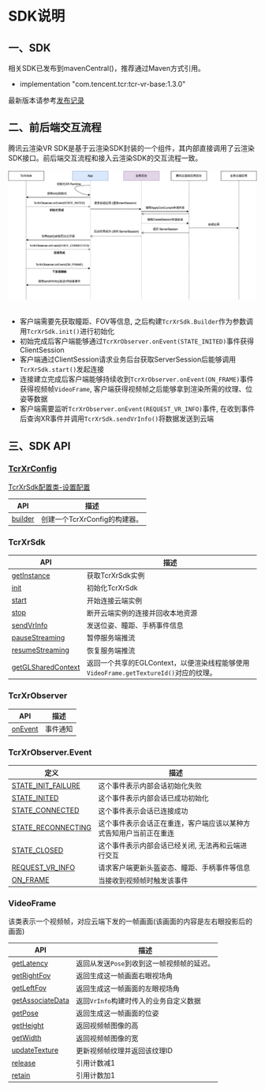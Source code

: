 # SDK说明

## 一、SDK
相关SDK已发布到mavenCentral()，推荐通过Maven方式引用。

- implementation "com.tencent.tcr:tcr-vr-base:1.3.0"

最新版本请参考[发布记录](../发布记录.md)


## 二、前后端交互流程

腾讯云渲染VR SDK是基于云渲染SDK封装的一个组件，其内部直接调用了云渲染SDK接口。前后端交互流程和接入云渲染SDK的交互流程一致。
<br><br>
<img src="云渲染VR前后端交互逻辑_CN.png" width="700px">
<br><br>

- 客户端需要先获取瞳距、FOV等信息, 之后构建```TcrXrSdk.Builder```作为参数调用```TcrXrSdk.init()```进行初始化
- 初始完成后客户端能够通过```TcrXrObserver.onEvent(STATE_INITED)```事件获得ClientSession
- 客户端通过ClientSession请求业务后台获取ServerSession后能够调用```TcrXrSdk.start()```发起连接
- 连接建立完成后客户端能够持续收到```TcrXrObserver.onEvent(ON_FRAME)```事件获得视频帧```VideoFrame```, 客户端获得视频帧之后能够拿到渲染所需的纹理、位姿等数据
- 客户端需要监听```TcrXrObserver.onEvent(REQUEST_VR_INFO)```事件, 在收到事件后查询XR事件并调用```TcrXrSdk.sendVrInfo()```将数据发送到云端


## 三、SDK API

###  [TcrXrConfig]()

[TcrXrSdk配置类-设置配置](https://tencentyun.github.io/cloudgame-android-sdk/tcrvr/1.3.0/com/tencent/tcr/xr/api/TcrXrConfig.html)

| API                                                          | 描述                  |
| ------------------------------------------------------------ | --------------------- |
| [builder](https://tencentyun.github.io/cloudgame-android-sdk/tcrvr/1.3.0/com/tencent/tcr/xr/api/TcrXrConfig.html#builder-com.tencent.tcr.xr.api.TcrXrObserver-java.lang.String-com.tencent.tcr.xr.api.bean.EyeInfo-) | 创建一个TcrXrConfig的构建器。 |

### TcrXrSdk

| API                                                          | 描述                  |
| ------------------------------------------------------------ | --------------------- |
| [getInstance](https://tencentyun.github.io/cloudgame-android-sdk/tcrvr/1.3.0/com/tencent/tcr/xr/api/TcrXrSdk.html#getInstance--) | 获取TcrXrSdk实例 |
| [init](https://tencentyun.github.io/cloudgame-android-sdk/tcrvr/1.3.0/com/tencent/tcr/xr/api/TcrXrSdk.html#init-Context-com.tencent.tcr.xr.api.TcrXrConfig-) | 初始化TcrXrSdk |
| [start](https://tencentyun.github.io/cloudgame-android-sdk/tcrvr/1.3.0/com/tencent/tcr/xr/api/TcrXrSdk.html#start-java.lang.String-) | 开始连接云端实例 |
| [stop](https://tencentyun.github.io/cloudgame-android-sdk/tcrvr/1.3.0/com/tencent/tcr/xr/api/TcrXrSdk.html#stop--) | 断开云端实例的连接并回收本地资源 |
| [sendVrInfo](https://tencentyun.github.io/cloudgame-android-sdk/tcrvr/1.3.0/com/tencent/tcr/xr/api/TcrXrSdk.html#sendVrInfo-com.tencent.tcr.xr.api.bean.VrInfo-) | 发送位姿、瞳距、手柄事件信息 |
| [pauseStreaming](https://tencentyun.github.io/cloudgame-android-sdk/tcrvr/1.3.0/com/tencent/tcr/xr/api/TcrXrSdk.html#pauseStreaming--) | 暂停服务端推流 |
| [resumeStreaming](https://tencentyun.github.io/cloudgame-android-sdk/tcrvr/1.3.0/com/tencent/tcr/xr/api/TcrXrSdk.html#resumeStreaming--) | 恢复服务端推流 |
| [getGLSharedContext]() | 返回一个共享的EGLContext，以便渲染线程能够使用```VideoFrame.getTextureId()```对应的纹理。 |

### TcrXrObserver
| API                                                          | 描述         |
| ------------------------------------------------------------ | ------------ |
| [onEvent](https://tencentyun.github.io/cloudgame-android-sdk/tcrvr/1.3.0/com/tencent/tcr/xr/api/TcrXrObserver.html#onEvent-com.tencent.tcr.xr.api.TcrXrObserver.Event-java.lang.Object-) | 事件通知 |

### TcrXrObserver.Event
| 定义                                                          | 描述         |
| ------------------------------------------------------------ | ------------ |
| [STATE_INIT_FAILURE](https://tencentyun.github.io/cloudgame-android-sdk/tcrvr/1.3.0/com/tencent/tcr/xr/api/TcrXrObserver.Event.html#STATE_INIT_FAILURE) | 这个事件表示内部会话初始化失败|
| [STATE_INITED](https://tencentyun.github.io/cloudgame-android-sdk/tcrvr/1.3.0/com/tencent/tcr/xr/api/TcrXrObserver.Event.html#STATE_INITED) | 这个事件表示内部会话已成功初始化|
| [STATE_CONNECTED](https://tencentyun.github.io/cloudgame-android-sdk/tcrvr/1.3.0/com/tencent/tcr/xr/api/TcrXrObserver.Event.html#STATE_CONNECTED) | 这个事件表示会话已连接成功|
| [STATE_RECONNECTING](https://tencentyun.github.io/cloudgame-android-sdk/tcrvr/1.3.0/com/tencent/tcr/xr/api/TcrXrObserver.Event.html#STATE_RECONNECTING) | 这个事件表示会话正在重连，客户端应该以某种方式告知用户当前正在重连|
| [STATE_CLOSED](https://tencentyun.github.io/cloudgame-android-sdk/tcrvr/1.3.0/com/tencent/tcr/xr/api/TcrXrObserver.Event.html#STATE_CLOSED) | 这个事件表示内部会话已经关闭, 无法再和云端进行交互|
| [REQUEST_VR_INFO](https://tencentyun.github.io/cloudgame-android-sdk/tcrvr/1.3.0/com/tencent/tcr/xr/api/TcrXrObserver.Event.html#REQUEST_VR_INFO) | 请求客户端更新头盔姿态、瞳距、手柄事件等信息|
| [ON_FRAME](https://tencentyun.github.io/cloudgame-android-sdk/tcrvr/1.3.0/com/tencent/tcr/xr/api/TcrXrObserver.Event.html#ON_FRAME) | 当接收到视频帧时触发该事件|

### VideoFrame

该类表示一个视频帧，对应云端下发的一帧画面(该画面的内容是左右眼投影后的画面)

| API                                                          | 描述                  |
| ------------------------------------------------------------ | --------------------- |
| [getLatency](https://tencentyun.github.io/cloudgame-android-sdk/tcrvr/1.3.0/com/tencent/tcr/xr/api/VideoFrame.html#getLatency--) | 返回从发送`Pose`到收到这一帧视频帧的延迟。 |
| [getRightFov](https://tencentyun.github.io/cloudgame-android-sdk/tcrvr/1.3.0/com/tencent/tcr/xr/api/VideoFrame.html#getRightFov--) | 返回生成这一帧画面右眼视场角 |
| [getLeftFov](https://tencentyun.github.io/cloudgame-android-sdk/tcrvr/1.3.0/com/tencent/tcr/xr/api/VideoFrame.html#getLeftFov--) | 返回生成这一帧画面的左眼视场角 |
| [getAssociateData](https://tencentyun.github.io/cloudgame-android-sdk/tcrvr/1.3.0/com/tencent/tcr/xr/api/VideoFrame.html#getAssociateData--) | 返回```VrInfo```构建时传入的业务自定义数据 |
| [getPose](https://tencentyun.github.io/cloudgame-android-sdk/tcrvr/1.3.0/com/tencent/tcr/xr/api/VideoFrame.html#getPose--) | 返回生成这一帧画面的位姿 |
| [getHeight](https://tencentyun.github.io/cloudgame-android-sdk/tcrvr/1.3.0/com/tencent/tcr/xr/api/VideoFrame.html#getHeight--) | 返回视频帧图像的高 |
| [getWidth](https://tencentyun.github.io/cloudgame-android-sdk/tcrvr/1.3.0/com/tencent/tcr/xr/api/VideoFrame.html#getWidth--) | 返回视频帧图像的宽 |
| [updateTexture](https://tencentyun.github.io/cloudgame-android-sdk/tcrvr/1.3.0/com/tencent/tcr/xr/api/VideoFrame.html#updateTexture--) | 更新视频帧纹理并返回该纹理ID |
| [release](https://tencentyun.github.io/cloudgame-android-sdk/tcrvr/1.3.0/com/tencent/tcr/xr/api/VideoFrame.html#release--) | 引用计数减1 |
| [retain](https://tencentyun.github.io/cloudgame-android-sdk/tcrvr/1.3.0/com/tencent/tcr/xr/api/VideoFrame.html#retain--) | 引用计数加1 |
